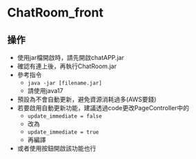 # ChatRoom_front
## 操作
- 使用jar檔開啟時，請先開啟chatAPP.jar
- 確認有連上後，再執行ChatRoom.jar  
- 參考指令
  - `java -jar [filename.jar]`
  - 請使用java17
- 預設為不會自動更新，避免資源消耗過多(AWS要錢)
- 若要啟用自動更新功能，建議透過code更改PageController中的
  - `update_immediate = false`
  - 改為
  - `update_immediate = true`
  - 再編譯
- 或者使用按鈕開啟該功能也行
